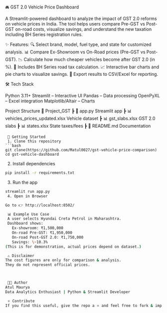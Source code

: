 🚘 GST 2.0 Vehicle Price Dashboard

A Streamlit-powered dashboard to analyze the impact of GST 2.0 reforms on vehicle prices in India. The tool helps users compare Pre-GST vs Post-GST on-road costs, visualize savings, and understand the new taxation including BH Series registration rules.

 ✨ Features:
 🔍 Select brand, model, fuel type, and state for customized analysis.
 📊 Compare Ex-Showroom vs On-Road prices (Pre-GST vs Post-GST).
 📉 Calculate how much cheaper vehicles become after GST 2.0 (in %).
 🧾 Includes BH Series road tax calculation.
 📈 Interactive bar charts and pie charts to visualize savings.
 💾 Export results to CSV/Excel for reporting.

 🛠️ Tech Stack

 Python 3.11+
 Streamlit – Interactive UI
 Pandas – Data processing
 OpenPyXL – Excel integration
 Matplotlib/Altair – Charts

 Project Structure
📁 Project_GST
 ┣ 📄 app.py                      Streamlit app
 ┣ 📊 vehicles_prices_updated.xlsx    Vehicle dataset
 ┣ 📊 gst_slabs.xlsx              GST 2.0 slabs
 ┣ 📊 states.xlsx                 State taxes/fees
 ┣ 📄 README.md                   Documentation
```
 🚀 Getting Started
 1. Clone this repository
```bash
git clone(https://github.com/Matul0027/gst-vehicle-price-comparison)
cd gst-vehicle-dashboard
```
 2. Install dependencies
```bash
pip install -r requirements.txt
```
 3. Run the app
```bash
streamlit run app.py
 4. Open in Browser

Go to 👉 http://localhost:8502/

 📊 Example Use Case
 A user selects Hyundai Creta Petrol in Maharashtra.
 Dashboard shows:
   Ex-showroom: ₹1,500,000
   On-road Pre-GST: ₹1,950,000
   On-road Post-GST 2.0: ₹1,750,000
   Savings: \~10.3%
(This is for demonstration, actual prices depend on dataset.)

 ⚠️ Disclaimer
The cost figures are only for comparison & analysis.
They do not represent official prices.



 🧑‍💻 Author
Atul Maurya
Data Analytics Enthusiast | Python & Streamlit Developer

 ⭐ Contribute
If you find this useful, give the repo a ⭐ and feel free to fork & improve!




